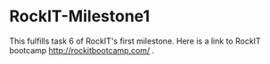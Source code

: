 # RockIT-Milestone1
This fulfills task 6 of RockIT's first milestone.
Here is a link to RockIT bootcamp http://rockitbootcamp.com/ .

